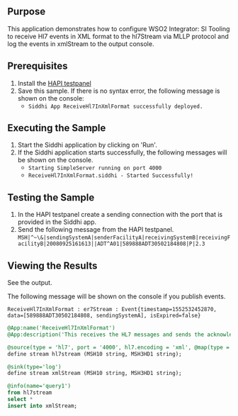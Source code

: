 ## Purpose

This application demonstrates how to configure WSO2 Integrator: SI Tooling to receive Hl7 events in XML format to the hl7Stream via MLLP protocol and log the events in xmlStream to the output console.

## Prerequisites

1. Install the [HAPI testpanel](https://hapifhir.github.io/hapi-hl7v2/hapi-testpanel/install.html)
2. Save this sample. If there is no syntax error, the following message is shown on the console:
    - `Siddhi App ReceiveHl7InXmlFormat successfully deployed.`

## Executing the Sample

1. Start the Siddhi application by clicking on 'Run'.
2. If the Siddhi application starts successfully, the following messages will be shown on the console.
    - `Starting SimpleServer running on port 4000`
    - `ReceiveHl7InXmlFormat.siddhi - Started Successfully!`

## Testing the Sample

1. In the HAPI testpanel create a sending connection with the port that is provided in the Siddhi app.
2. Send the following message from the HAPI testpanel.
`MSH|^~\&|sendingSystemA|senderFacilityA|receivingSystemB|receivingFacilityB|20080925161613||ADT^A01|589888ADT30502184808|P|2.3`

## Viewing the Results

See the output.

The following message will be shown on the console if you publish events.

`ReceiveHl7InXmlFormat : er7Stream : Event{timestamp=1552532452870, data=[589888ADT30502184808, sendingSystemA], isExpired=false}`

```sql
@App:name('ReceiveHl7InXmlFormat')
@App:description('This receives the HL7 messages and sends the acknowledgement message to the client using the MLLP protocol and custom xml mapping.')

@source(type = 'hl7', port = '4000', hl7.encoding = 'xml', @map(type = 'xml', namespaces = 'ns=urn:hl7-org:v2xml', @attributes(MSH10 = "ns:MSH/ns:MSH.10", MSH3HD1 = "ns:MSH/ns:MSH.3/ns:HD.1")))
define stream hl7stream (MSH10 string, MSH3HD1 string);

@sink(type='log')
define stream xmlStream (MSH10 string, MSH3HD1 string);

@info(name='query1')
from hl7stream
select *
insert into xmlStream;
```
